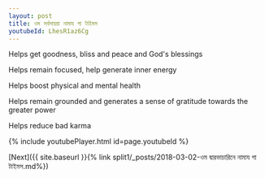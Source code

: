 ```yaml
---
layout: post
title: ওম সর্বসায়য়া নামায গা টাইমস
youtubeId: LhesR1az6Cg
---
```

 
 
Helps get goodness, bliss and peace and God's blessings
 
Helps remain focused, help generate inner energy 
 
Helps boost physical and mental health 
 
Helps remain grounded and generates a sense of gratitude towards the greater power 
 
Helps reduce bad karma
 
 
 
 


{% include youtubePlayer.html id=page.youtubeId %}
 
[Next]({{ site.baseurl }}{% link  split1/_posts/2018-03-02-ওম দ্বারভাচারিনে নামায গা টাইমস.md%})
 
